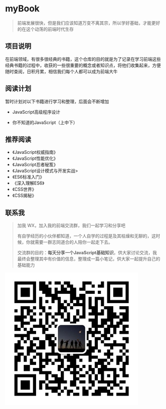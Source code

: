 # myBook

> 前端发展很快，但是我们应该知道万变不离其宗，所以学好基础，才能更好的在这个动荡的前端时代生存



## 项目说明

在前端领域，有很多很经典的书籍，这个仓库的目的就是为了记录在学习前端这些经典书籍的过程中，收获的一些很重要的概念或者知识点，将他们收集起来，方便随时查阅，日积月累，相信我们每个人都可以成为前端大牛



## 阅读计划

暂时计划对以下书籍进行学习和整理，后面会不断增加

- JavaScript高级程序设计

- 你不知道的JavaScript（上中下）



## 推荐阅读

- 《JavaScript权威指南》
- 《JavaScript性能优化》
- 《JavaScript忍者秘笈》
- 《JavaScript设计模式与开发实战>
- 《ES6标准入门》
- 《深入理解ES6》
- 《CSS世界》
- 《CSS揭秘》



## 联系我

> 加我 WX，加入我的前端交流群，我们一起学习和分享吧
>
> 有自学经历的小伙伴都知道，一个人自学的过程是及其枯燥和无聊的，这时候，你就需要一群志同道合的人陪你一起走下去。
>
> 交流群的目的：**每天分享一个JavaScript基础知识**，供大家讨论交流，我最终会整理其中有价值的信息，整理成一篇小笔记，供大家一起提升自己的基础能力

![](./imgs/lianxiwo.jpg)